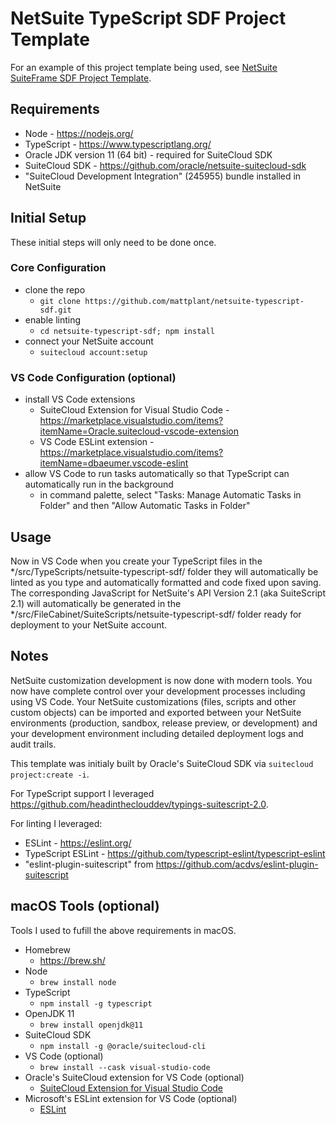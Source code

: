 # NetSuite TypeScript SDF Project Template

For an example of this project template being used, see [NetSuite SuiteFrame SDF Project Template](https://github.com/mattplant/NetSuite-SuiteFrame-SDF).

## Requirements
- Node - https://nodejs.org/
- TypeScript - https://www.typescriptlang.org/
- Oracle JDK version 11 (64 bit) - required for SuiteCloud SDK
- SuiteCloud SDK - https://github.com/oracle/netsuite-suitecloud-sdk
- "SuiteCloud Development Integration" (245955) bundle installed in NetSuite

## Initial Setup
These initial steps will only need to be done once.

### Core Configuration
- clone the repo
  - `git clone https://github.com/mattplant/netsuite-typescript-sdf.git`
- enable linting
  - `cd netsuite-typescript-sdf; npm install`
- connect your NetSuite account
  - `suitecloud account:setup`

### VS Code Configuration (optional)
- install VS Code extensions
  - SuiteCloud Extension for Visual Studio Code - https://marketplace.visualstudio.com/items?itemName=Oracle.suitecloud-vscode-extension
  - VS Code ESLint extension - https://marketplace.visualstudio.com/items?itemName=dbaeumer.vscode-eslint
- allow VS Code to run tasks automatically so that TypeScript can automatically run in the background
  - in command palette, select "Tasks: Manage Automatic Tasks in Folder" and then "Allow Automatic Tasks in Folder"

## Usage
Now in VS Code when you create your TypeScript files in the */src/TypeScripts/netsuite-typescript-sdf/ folder they will automatically be linted as you type and automatically formatted and code fixed upon saving. The corresponding JavaScript for NetSuite's API Version 2.1 (aka SuiteScript 2.1) will automatically be generated in the */src/FileCabinet/SuiteScripts/netsuite-typescript-sdf/ folder ready for deployment to your NetSuite account.

## Notes
NetSuite customization development is now done with modern tools. You now have complete control over your development processes including using VS Code. Your NetSuite customizations (files, scripts and other custom objects) can be imported and exported between your NetSuite environments (production, sandbox, release preview, or development) and your development environment including detailed deployment logs and audit trails.

This template was initialy built by Oracle's SuiteCloud SDK via `suitecloud project:create -i`.

For TypeScript support I leveraged https://github.com/headintheclouddev/typings-suitescript-2.0.

For linting I leveraged:
- ESLint - https://eslint.org/
- TypeScript ESLint - https://github.com/typescript-eslint/typescript-eslint
- "eslint-plugin-suitescript" from https://github.com/acdvs/eslint-plugin-suitescript

## macOS Tools (optional)
Tools I used to fufill the above requirements in macOS.
- Homebrew
  - https://brew.sh/
- Node
  - `brew install node`
- TypeScript
  - `npm install -g typescript`
- OpenJDK 11
  - `brew install openjdk@11`
- SuiteCloud SDK
  - `npm install -g @oracle/suitecloud-cli`
- VS Code (optional)
  - `brew install --cask visual-studio-code`
- Oracle's SuiteCloud extension for VS Code (optional)
  - [SuiteCloud Extension for Visual Studio Code](https://marketplace.visualstudio.com/items?itemName=Oracle.suitecloud-vscode-extension)
- Microsoft's ESLint extension for VS Code (optional)
  - [ESLint](https://marketplace.visualstudio.com/items?itemName=dbaeumer.vscode-eslint)
